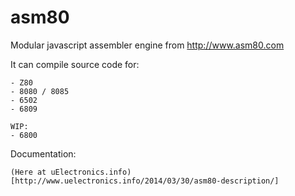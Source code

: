 asm80
=====

Modular javascript assembler engine from http://www.asm80.com

It can compile source code for:

	- Z80
	- 8080 / 8085
	- 6502
	- 6809

	WIP:
	- 6800

Documentation: 

	(Here at uElectronics.info)[http://www.uelectronics.info/2014/03/30/asm80-description/]

	